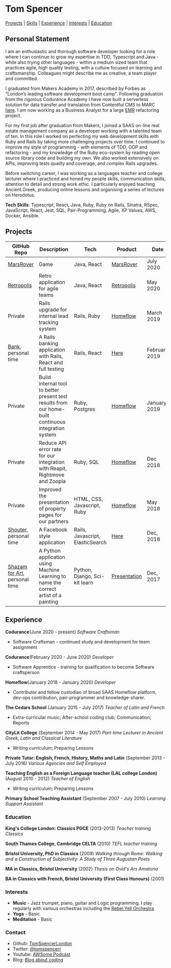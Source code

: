# Tom Spencer

[Projects](#projects) | [Skills](#skills) | [Experience](#experience) | [Interests](#interests) | [Education](#education)

## Personal Statement

I am an enthusiastic and thorough software developer looking for a role where I can continue to grow my expertise in TDD, Typescript and Java - while also trying other languages - within a medium sized team that practices agile, high quality testing, with a culture focused on learning and craftsmanship. Colleagues might describe me as creative, a team player and committed.

I graduated from Makers Academy in 2017, described by Forbes as "London’s leading software development boot camp". Following graduation from the rigorous Codurance Academy I have now built a serverless solution for data transfer and translation from Contentful CMS to MARC [here](https://marc.digitaltheatreplus.com/). I am now working as a Business Analyst for a large [EMR](https://www.ncbi.nlm.nih.gov/pmc/articles/PMC7043175/) refactoring project.

For my first job after graduation from Makers, I joined a SAAS on-line real estate management company as a developer working with a talented team of ten. In this role I worked on perfecting my web development skills with Ruby and Rails by taking more challenging projects over time. I continued to improve my style of programming - with elements of TDD, OOP and refactoring - and my knowledge of the Ruby eco-system by reading open source library code and building my own. We also worked extensively on APIs, improving tests quality and coverage, and complex Rails upgrades.

Before switching career, I was working as a languages teacher and college lecturer where I practiced and honed my people skills, communication skills, attention to detail and strong work ethic. I particularly enjoyed teaching Ancient Greek, producing online lessons and organising a series of lectures on Herodotus.

__Tech Skills__: Typescript, React, Java, Ruby, Ruby on Rails, Sinatra, RSpec, JavaScript, React, Jest, SQL, Pair-Programming, Agile, XP Values, AWS, Docker, Ansible.

## Projects

| GitHub Repo | Description | Tech | Product | Date 
| ----------- | ----------- | ---- | ------- | ----
|[MarsRover](https://github.com/TomSpencerLondon/MarsRoverAPI) | Game | Java, React | [MarsRover](http://mars-rover-fe.s3-website.eu-west-2.amazonaws.com) | July 2020
|[Retropolis](https://github.com/codurance/Retropolis-BE) | Retro application for agile teams | Java, React | [Retropolis](https://retropolis.codurance.io) | May 2020
|Private| Rails upgrade for internal lead tracking system | Rails, Ruby| [Homeflow](https://www.homeflow.co.uk/) | March 2019
| [Bank](https://github.com/TomSpencerLondon/bank_application), personal time| A Rails banking application with Rails, React and full testing| Rails, React |  [Here](https://bankapporganiser.herokuapp.com/)| February 2019
|Private| Build internal tool to better present test results from our home-built continuous integration system | Ruby, Postgres| [Homeflow](https://www.homeflow.co.uk/)| January 2019
|Private| Reduce API error rate for our integration with Reapit, Rightmove and Zoopla| Ruby, SQL| [Homeflow](https://www.homeflow.co.uk/) | Dec 2018
|Private | Improved the presentation of property pages for our partners| HTML, CSS, Javascript, Ruby| [Homeflow](https://www.homeflow.co.uk/) | May 2018
| [Shouter](https://github.com/TomSpencerLondon/Shouter), personal time| A Facebook style application | Rails, Javascript, ElasticSearch | [Here](https://vast-atoll-20319.herokuapp.com/)| Dec, 2018
| [Shazam for Art](https://github.com/TomSpencerLondon/shazam_for_art), personal time| A Python application using Machine Learning to name the correct artist of a painting | Python, Django, Sci-kit learn | [Presentation](https://www.facebook.com/MakersAcademy/videos/vb.367457470014643/1525253554235023/?type=2&theater)| Dec, 2017





## Experience
**Codurance**(June 2020 - present)
*Software Craftsman*
- Software Craftsman - continued study and development for team assignment

**Codurance**(February 2020 - June 2020)
*Developer*
- Software Apprentice - training for qualification to become Software craftsperson

**Homeflow**(January 2018 - January 2020)
*Developer*
- Contributor and fellow custodian of broad SAAS Homeflow platform, dev-ops contribution, pair-programmer and knowledge-sharer. 

**The Cedars School** (January 2015 - July 2017) 
*Teacher of Latin and French*
- Extra-curricular music; After-school coding club; Communication; Reports 

**CityLit College** (September 2014 - May 2017) 
*Part-time Lecturer in Ancient Greek, Latin and Classical Literature*
- Writing curriculum; Preparing Lessons 

**Private Tutor: English, French, History, Maths and Latin** (September 2013 - July 2016)
*Various Agencies and Self Employed* 

**Teaching English as a Foreign Language teacher (LAL college London)** (August 2010 - 2012)
*Teacher of English* 
- Writing curriculum; Preparing Lessons

**Primary School Teaching Assistant** (September 2007 - July 2010)
*Learning Support Assistant*

### Education

**King's College London: Classics PGCE** (2013-2013)
*Teacher training Classics*

**South Thames College, Cambridge CELTA** (2010)
*TEFL teacher training*

**Bristol University, PhD in Classics** (2009)
*Walking through Rome: Walking and a Construction of Subjectivity: A Study of Three Augustan Poets*

**MA in Classics, Bristol University** (2002)
*Thesis on Ovid's Ars Amatoria*

**BA in Classics with French, Bristol University (First Class Honours)** (2001)

### Interests

- **Music** - Jazz trumpet, piano, guitar and Logic programming. I play regularly with various orchestras including the [Rebel Yell Orchestra](https://www.youtube.com/watch?v=oY3XAV5X0cs)
- **Yoga** - Basic
- **Meditation** - Basic

### Contact
- Github: [TomSpencerLondon](https://github.com/TomSpencerLondon)
- Twitter: [@tomspencerr](https://twitter.com/TomSpencerr/media)
- Youtube: [AWSome Podcast](https://www.youtube.com/watch?v=610u07la0s8&t=852s)
- Blog: [Blog about coding](https://tomcraftsman.xyz/)
